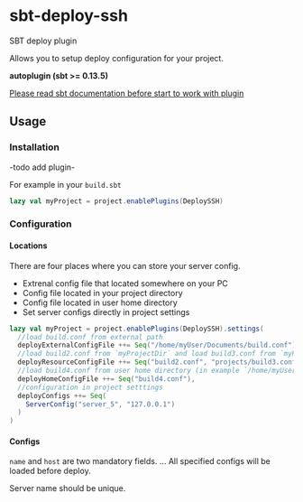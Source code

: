 # sbt-deploy-ssh
SBT deploy plugin

Allows you to setup deploy configuration for your project. 

**autoplugin (sbt >= 0.13.5)**

[Please read sbt documentation before start to work with plugin](http://www.scala-sbt.org/0.13.5/docs/Getting-Started/Using-Plugins.html)

## Usage

### Installation

-todo add plugin-

For example in your `build.sbt`
``` sbt
lazy val myProject = project.enablePlugins(DeploySSH)
```

### Configuration

#### Locations
There are four places where you can store your server config.

* Extrenal config file that located somewhere on your PC
* Config file located in your project directory
* Config file located in user home directory
* Set server configs directly in project settings
``` sbt 
lazy val myProject = project.enablePlugins(DeploySSH).settings(
  //load build.conf from external path
  deployExternalConfigFile ++= Seq("/home/myUser/Documents/build.conf"),
  //load build2.conf from `myProjectDir` and load build3.conf from `myProjectDir/projects`
  deployResourceConfigFile ++= Seq("build2.conf", "projects/build3.conf"),
  //load build4.conf from user home directory (in example `/home/myUser/build4.conf`)
  deployHomeConfigFile ++= Seq("build4.conf"),
  //configuration in project setttings
  deployConfigs ++= Seq(
    ServerConfig("server_5", "127.0.0.1")
  )
)
```

#### Configs
`name` and `host` are two mandatory fields.
...
All specified configs will be loaded before deploy.

Server name should be unique.
